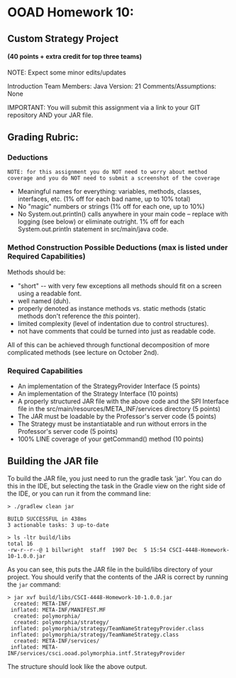 # OOAD Homework 10:
## Custom Strategy Project
#### (40 points + extra credit for top three teams)

NOTE: Expect some minor edits/updates

Introduction
Team Members:
Java Version: 21
Comments/Assumptions: None

IMPORTANT: You will submit this assignment via a link to your GIT repository AND your JAR file.

## Grading Rubric:

### Deductions

    NOTE: for this assignment you do NOT need to worry about method coverage and you do NOT need to submit a screenshot of the coverage

* Meaningful names for everything: variables, methods, classes, interfaces, etc. (1% off for each bad name, up to 10% total)
* No "magic" numbers or strings (1% off for each one, up to 10%)
* No System.out.println() calls anywhere in your main code – replace with logging (see below) or eliminate outright. 1% off for each System.out.println statement in src/main/java code.

### Method Construction Possible Deductions (max is listed under Required Capabilities)

Methods should be:
* "short" -- with very few exceptions all methods should fit on a screen using a readable font.
* well named (duh).
* properly denoted as instance methods vs. static methods (static methods don't reference the _this_ pointer).
* limited complexity (level of indentation due to control structures).
* not have comments that could be turned into just as readable code.

All of this can be achieved through functional decomposition of more complicated methods (see lecture on October 2nd).

### Required Capabilities

* An implementation of the StrategyProvider Interface (5 points)
* An implementation of the Strategy Interface (10 points)
* A properly structured JAR file with the above code and the SPI Interface file in the src/main/resources/META_INF/services directory (5 points)
* The JAR must be loadable by the Professor's server code (5 points)
* The Strategy must be instantiatable and run without errors in the Professor's server code (5 points)
* 100% LINE coverage of your getCommand() method (10 points)

## Building the JAR file

To build the JAR file, you just need to run the gradle task 'jar'. You can do this in the 
IDE, but selecting the task in the Gradle view on the right side of the IDE, or you can run
it from the command line:

```shell
> ./gradlew clean jar

BUILD SUCCESSFUL in 438ms
3 actionable tasks: 3 up-to-date

> ls -ltr build/libs
total 16
-rw-r--r--@ 1 billwright  staff  1907 Dec  5 15:54 CSCI-4448-Homework-10-1.0.0.jar
```

As you can see, this puts the JAR file in the build/libs directory of your project.
You should verify that the contents of the JAR is correct by running the `jar` command:

```shell
> jar xvf build/libs/CSCI-4448-Homework-10-1.0.0.jar
  created: META-INF/
 inflated: META-INF/MANIFEST.MF
  created: polymorphia/
  created: polymorphia/strategy/
 inflated: polymorphia/strategy/TeamNameStrategyProvider.class
 inflated: polymorphia/strategy/TeamNameStrategy.class
  created: META-INF/services/
 inflated: META-INF/services/csci.ooad.polymorphia.intf.StrategyProvider
```

The structure should look like the above output.